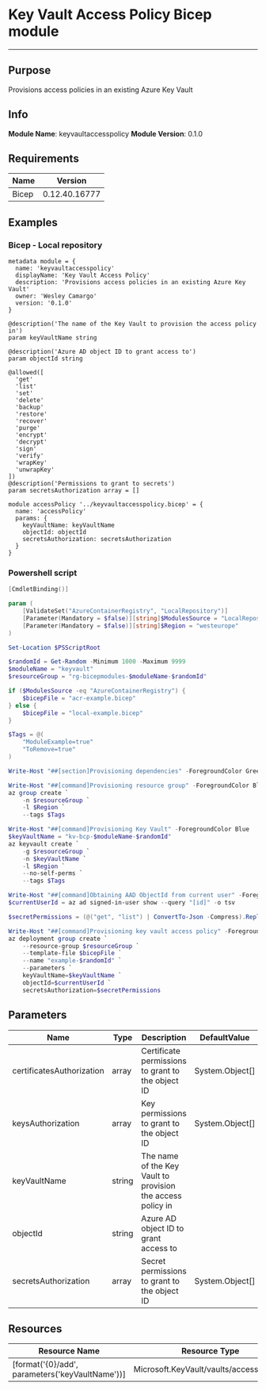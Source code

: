 # Key Vault Access Policy Bicep module
---

## Purpose
Provisions access policies in an existing Azure Key Vault

## Info
**Module Name**: keyvaultaccesspolicy
**Module Version**: 0.1.0

## Requirements


| Name | Version |
| --- | --- |
 | Bicep | 0.12.40.16777 |
## Examples
### Bicep - Local repository
```bicep
metadata module = {
  name: 'keyvaultaccesspolicy'
  displayName: 'Key Vault Access Policy'
  description: 'Provisions access policies in an existing Azure Key Vault'
  owner: 'Wesley Camargo'
  version: '0.1.0'
}

@description('The name of the Key Vault to provision the access policy in')
param keyVaultName string

@description('Azure AD object ID to grant access to')
param objectId string

@allowed([
  'get'
  'list'
  'set'
  'delete'
  'backup'
  'restore'
  'recover'
  'purge'
  'encrypt'
  'decrypt'
  'sign'
  'verify'
  'wrapKey'
  'unwrapKey'
])
@description('Permissions to grant to secrets')
param secretsAuthorization array = []

module accessPolicy '../keyvaultaccesspolicy.bicep' = {
  name: 'accessPolicy'
  params: {
    keyVaultName: keyVaultName
    objectId: objectId
    secretsAuthorization: secretsAuthorization
  }
}
```
### Powershell script
```powershell
[CmdletBinding()]

param (
    [ValidateSet("AzureContainerRegistry", "LocalRepository")]
    [Parameter(Mandatory = $false)][string]$ModulesSource = "LocalRepository",
    [Parameter(Mandatory = $false)][string]$Region = "westeurope"
)

Set-Location $PSScriptRoot

$randomId = Get-Random -Minimum 1000 -Maximum 9999
$moduleName = "keyvault"
$resourceGroup = "rg-bicepmodules-$moduleName-$randomId"

if ($ModulesSource -eq "AzureContainerRegistry") {
    $bicepFile = "acr-example.bicep"
} else {
    $bicepFile = "local-example.bicep"
}

$Tags = @(
    "ModuleExample=true"
    "ToRemove=true"
)

Write-Host "##[section]Provisioning dependencies" -ForegroundColor Green

Write-Host "##[command]Provisioning resource group" -ForegroundColor Blue
az group create `
    -n $resourceGroup `
    -l $Region `
    --tags $Tags

Write-Host "##[command]Provisioning Key Vault" -ForegroundColor Blue
$keyVaultName = "kv-bcp-$moduleName-$randomId"
az keyvault create `
    -g $resourceGroup `
    -n $keyVaultName `
    -l $Region `
    --no-self-perms `
    --tags $Tags

Write-Host "##[command]Obtaining AAD ObjectId from current user" -ForegroundColor Blue
$currentUserId = az ad signed-in-user show --query "[id]" -o tsv

$secretPermissions = (@("get", "list") | ConvertTo-Json -Compress).Replace('"', "'")

Write-Host "##[command]Provisioning key vault access policy" -ForegroundColor Blue
az deployment group create `
    --resource-group $resourceGroup `
    --template-file $bicepFile `
    --name "example-$randomId" `
    --parameters `
    keyVaultName=$keyVaultName `
    objectId=$currentUserId `
    secretsAuthorization=$secretPermissions
```
## Parameters
| Name | Type | Description | DefaultValue | AllowedValues |
| --- | --- | --- | --- | --- |
 | certificatesAuthorization| array | Certificate permissions to grant to the object ID | System.Object[] | all,backup,create,delete,deleteissuers,get,getissuers,import,list,listissuers,managecontacts,manageissuers,purge,recover,restore,setissuers,update |
 | keysAuthorization| array | Key permissions to grant to the object ID | System.Object[] | all,backup,create,decrypt,delete,encrypt,get,getrotationpolicy,import,list,purge,recover,release,restore,rotate,setrotationpolicy,sign,unwrapKey,update,verify,wrapKey |
 | keyVaultName| string | The name of the Key Vault to provision the access policy in |  |  |
 | objectId| string | Azure AD object ID to grant access to |  |  |
 | secretsAuthorization| array | Secret permissions to grant to the object ID | System.Object[] | all,backup,delete,get,list,purge,recover,restore,set |
## Resources
| Resource Name | Resource Type |
| --- | --- |
 | [format('{0}/add', parameters('keyVaultName'))]| Microsoft.KeyVault/vaults/accessPolicies |

